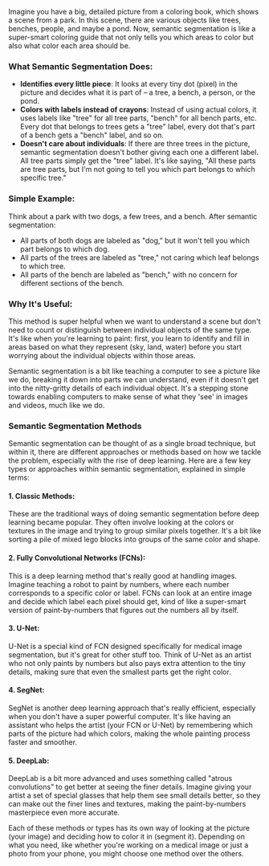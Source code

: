 Imagine you have a big, detailed picture from a coloring book, which shows a scene from a park. In this scene, there are various objects like trees, benches, people, and maybe a pond. Now, semantic segmentation is like a super-smart coloring guide that not only tells you which areas to color but also what color each area should be.

### What Semantic Segmentation Does:

- **Identifies every little piece**: It looks at every tiny dot (pixel) in the picture and decides what it is part of – a tree, a bench, a person, or the pond.
- **Colors with labels instead of crayons**: Instead of using actual colors, it uses labels like "tree" for all tree parts, "bench" for all bench parts, etc. Every dot that belongs to trees gets a "tree" label, every dot that's part of a bench gets a "bench" label, and so on.
- **Doesn't care about individuals**: If there are three trees in the picture, semantic segmentation doesn't bother giving each one a different label. All tree parts simply get the "tree" label. It's like saying, "All these parts are tree parts, but I'm not going to tell you which part belongs to which specific tree."

### Simple Example:

Think about a park with two dogs, a few trees, and a bench. After semantic segmentation:

- All parts of both dogs are labeled as "dog," but it won't tell you which part belongs to which dog.
- All parts of the trees are labeled as "tree," not caring which leaf belongs to which tree.
- All parts of the bench are labeled as "bench," with no concern for different sections of the bench.

### Why It's Useful:

This method is super helpful when we want to understand a scene but don't need to count or distinguish between individual objects of the same type. It's like when you're learning to paint: first, you learn to identify and fill in areas based on what they represent (sky, land, water) before you start worrying about the individual objects within those areas.

Semantic segmentation is a bit like teaching a computer to see a picture like we do, breaking it down into parts we can understand, even if it doesn't get into the nitty-gritty details of each individual object. It's a stepping stone towards enabling computers to make sense of what they 'see' in images and videos, much like we do.

### Semantic Segmentation Methods

Semantic segmentation can be thought of as a single broad technique, but within it, there are different approaches or methods based on how we tackle the problem, especially with the rise of deep learning. Here are a few key types or approaches within semantic segmentation, explained in simple terms:

#### 1. Classic Methods:

These are the traditional ways of doing semantic segmentation before deep learning became popular. They often involve looking at the colors or textures in the image and trying to group similar pixels together. It's a bit like sorting a pile of mixed lego blocks into groups of the same color and shape.

#### 2. Fully Convolutional Networks (FCNs):

This is a deep learning method that's really good at handling images. Imagine teaching a robot to paint by numbers, where each number corresponds to a specific color or label. FCNs can look at an entire image and decide which label each pixel should get, kind of like a super-smart version of paint-by-numbers that figures out the numbers all by itself.

#### 3. U-Net:

U-Net is a special kind of FCN designed specifically for medical image segmentation, but it's great for other stuff too. Think of U-Net as an artist who not only paints by numbers but also pays extra attention to the tiny details, making sure that even the smallest parts get the right color.

#### 4. SegNet:

SegNet is another deep learning approach that's really efficient, especially when you don't have a super powerful computer. It's like having an assistant who helps the artist (your FCN or U-Net) by remembering which parts of the picture had which colors, making the whole painting process faster and smoother.

#### 5. DeepLab:

DeepLab is a bit more advanced and uses something called "atrous convolutions" to get better at seeing the finer details. Imagine giving your artist a set of special glasses that help them see small details better, so they can make out the finer lines and textures, making the paint-by-numbers masterpiece even more accurate.

Each of these methods or types has its own way of looking at the picture (your image) and deciding how to color it in (segment it). Depending on what you need, like whether you're working on a medical image or just a photo from your phone, you might choose one method over the others.